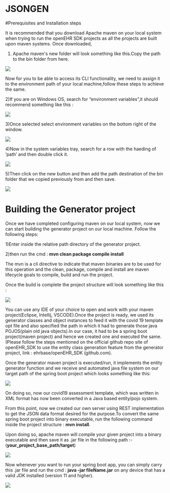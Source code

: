 # JSONGEN
#Prerequisites and Installation steps

It is recommended that you download Apache maven on your local system when trying to run the openEHR SDK projects as all the projects are built upon maven systems.
Once downloaded, 

1) Apache maven's new folder will look something like this.Copy the path to the bin folder from here.

![](https://chitthi-storage.s3.ap-south-1.amazonaws.com/1.png)

Now for you to be able to access its CLI functionality, we need to assign it to the environment path of your local machine,follow these steps to achieve the same.

2)If you are on Windows OS, search for “environment variables”,it should recommend something like this :

![](https://chitthi-storage.s3.ap-south-1.amazonaws.com/2.png)

3)Once selected select environment variables on the bottom right of the window.

![](https://chitthi-storage.s3.ap-south-1.amazonaws.com/3.png)

4)Now in the system variables tray, search for a row with the haeding of ‘path’ and then double click it.


![](https://chitthi-storage.s3.ap-south-1.amazonaws.com/4.png)

5)Then click on the new button and then add the path destination of the bin folder that we copied previously from and then save.

![](https://chitthi-storage.s3.ap-south-1.amazonaws.com/5.png)

# Building the Generator project

Once we have completed configuring maven on our local system, now we can start building the generator project on our local machine.
Follow the following steps:

1)Enter inside the relative path directory of the generator project.

2)then run the cmd : **mvn clean package compile install** 
 
The mvn is a cli directive to indicate that maven binaries are to be used for this operation and the clean, package, compile and install are maven lifecycle goals to compile, build and run the project.

Once the build is complete the project structure will look something like this : 

![](https://chitthi-storage.s3.ap-south-1.amazonaws.com/6.png)

You can use any IDE of your choice to open and work with your maven project(Eclipse, Intellij, VSCODE).Once the project is ready, we used its generator classes and object instances to feed it with the covid 19 template opt file and also specified the path in which it had to generate those java POJOS(plain old java objects).In our case, it had to be a spring boot project(maven project) and hence we created one and executed the same.
(Please follow the steps mentioned on the official github repo site of openEHR_SDK to use the entity class generation feature from the generator project, link : ehrbase/openEHR_SDK (github.com).

Once the generator maven project is executed/run, it implements the entity generator function and we receive and automated java file system on our target path of the spring boot project which looks something like this:

![](https://chitthi-storage.s3.ap-south-1.amazonaws.com/7.png)

On doing so, now our covid19 assessment template, which was written in XML format has now been converted in a Java based entity/pojo system.

From this point, now we created our own server using REST implementation to get the JSON data format desired for the purpose.To convert the same spring boot project into  binary executable, run the following command inside the project structure : **mvn install**.

Upon doing so, apache maven will compile your given project into a binary executable and then save it as .jar file in the following path :- (**your_project_base_path/target**)

![](https://chitthi-storage.s3.ap-south-1.amazonaws.com/8.png)

Now whenever you want to run your spring boot app, you can simply carry this .jar file and run the cmd : 
**java -jar fileName.jar** on any device that has a valid JDK installed (version 11 and higher).

![](https://chitthi-storage.s3.ap-south-1.amazonaws.com/9.png)








